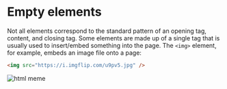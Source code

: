 # Empty elements

Not all elements correspond to the standard pattern of an opening tag, content, and closing tag. Some elements are made up of a single tag that is usually used to insert/embed something into the page. The `<img>` element, for example, embeds an image file onto a page:

```html
<img src="https://i.imgflip.com/u9pv5.jpg" />
```

![html meme](https://i.imgflip.com/u9pv5.jpg 'output')
